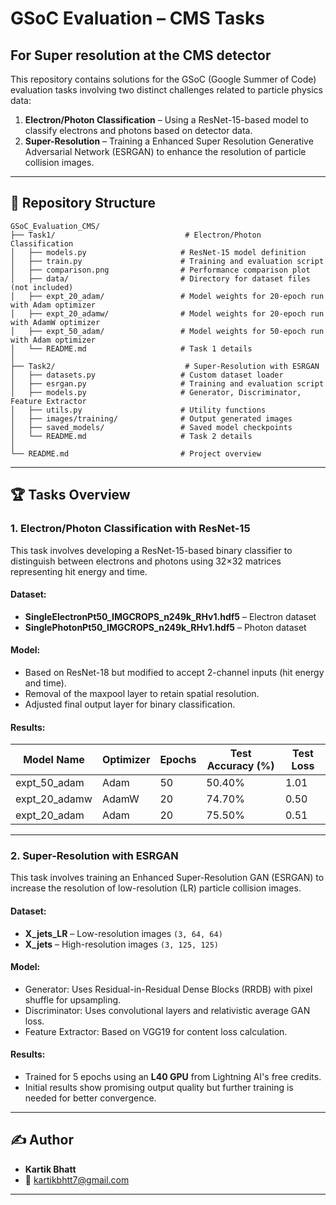 # GSoC Evaluation – CMS Tasks
## For Super resolution at the CMS detector

This repository contains solutions for the GSoC (Google Summer of Code) evaluation tasks involving two distinct challenges related to particle physics data:

1. **Electron/Photon Classification** – Using a ResNet-15-based model to classify electrons and photons based on detector data.  
2. **Super-Resolution** – Training a Enhanced Super Resolution Generative Adversarial Network (ESRGAN) to enhance the resolution of particle collision images.  

---

## 📁 Repository Structure
```
GSoC_Evaluation_CMS/
├── Task1/                             # Electron/Photon Classification
│   ├── models.py                     # ResNet-15 model definition
│   ├── train.py                      # Training and evaluation script
│   ├── comparison.png                # Performance comparison plot
│   ├── data/                         # Directory for dataset files (not included)
│   ├── expt_20_adam/                 # Model weights for 20-epoch run with Adam optimizer
│   ├── expt_20_adamw/                # Model weights for 20-epoch run with AdamW optimizer
│   ├── expt_50_adam/                 # Model weights for 50-epoch run with Adam optimizer
│   └── README.md                     # Task 1 details
│
├── Task2/                             # Super-Resolution with ESRGAN
│   ├── datasets.py                   # Custom dataset loader
│   ├── esrgan.py                     # Training and evaluation script
│   ├── models.py                     # Generator, Discriminator, Feature Extractor
│   ├── utils.py                      # Utility functions
│   ├── images/training/              # Output generated images
│   ├── saved_models/                 # Saved model checkpoints
│   └── README.md                     # Task 2 details
│
└── README.md                         # Project overview
```

---

## 🏆 Tasks Overview
### 1. **Electron/Photon Classification with ResNet-15**
This task involves developing a ResNet-15-based binary classifier to distinguish between electrons and photons using 32×32 matrices representing hit energy and time.

#### **Dataset:**
- **SingleElectronPt50_IMGCROPS_n249k_RHv1.hdf5** – Electron dataset  
- **SinglePhotonPt50_IMGCROPS_n249k_RHv1.hdf5** – Photon dataset  

#### **Model:**
- Based on ResNet-18 but modified to accept 2-channel inputs (hit energy and time).  
- Removal of the maxpool layer to retain spatial resolution.  
- Adjusted final output layer for binary classification.  

#### **Results:**
| Model Name     | Optimizer | Epochs | Test Accuracy (%) | Test Loss |
|---------------|-----------|--------|-------------------|-----------|
| expt_50_adam   | Adam      | 50     | 50.40%             | 1.01       |
| expt_20_adamw  | AdamW     | 20     | 74.70%             | 0.50       |
| expt_20_adam   | Adam      | 20     | 75.50%             | 0.51       |

---

### 2. **Super-Resolution with ESRGAN**
This task involves training an Enhanced Super-Resolution GAN (ESRGAN) to increase the resolution of low-resolution (LR) particle collision images.

#### **Dataset:**
- **X_jets_LR** – Low-resolution images `(3, 64, 64)`  
- **X_jets** – High-resolution images `(3, 125, 125)`  

#### **Model:**
- Generator: Uses Residual-in-Residual Dense Blocks (RRDB) with pixel shuffle for upsampling.  
- Discriminator: Uses convolutional layers and relativistic average GAN loss.  
- Feature Extractor: Based on VGG19 for content loss calculation.  

#### **Results:**
- Trained for 5 epochs using an **L40 GPU** from Lightning AI's free credits.  
- Initial results show promising output quality but further training is needed for better convergence.  

---

## ✍️ Author
- **Kartik Bhatt**  
- 📧 [kartikbhtt7@gmail.com](mailto:kartikbhtt7@gmail.com)  

---